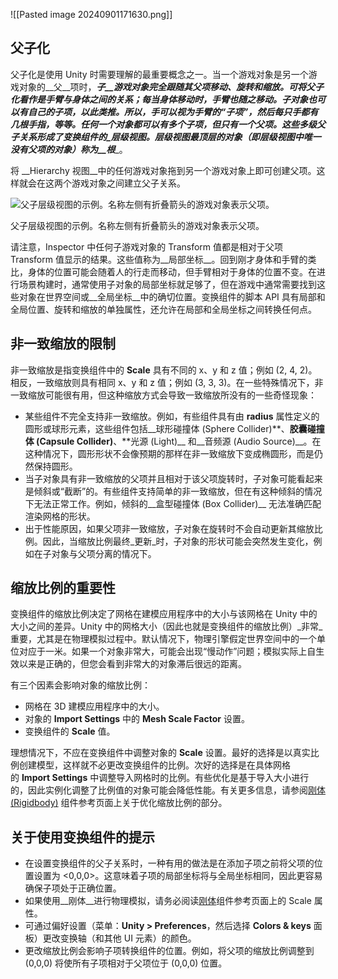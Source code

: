![[Pasted image 20240901171630.png]]
## 父子化

父子化是使用 Unity 时需要理解的最重要概念之一。当一个游戏对象是另一个游戏对象的__父__项时，____子__游戏对象完全跟随其父项移动、旋转和缩放。可将父子化看作是手臂与身体之间的关系；每当身体移动时，手臂也随之移动。子对象也可以有自己的子项，以此类推。所以，手可以视为手臂的“子项”，然后每只手都有几根手指，等等。任何一个对象都可以有多个子项，但只有一个父项。这些多级父子关系形成了变换组件的_层级视图_。层级视图最顶层的对象（即层级视图中唯一没有父项的对象）称为__根____。

将 __Hierarchy 视图__中的任何游戏对象拖到另一个游戏对象上即可创建父项。这样就会在这两个游戏对象之间建立父子关系。

![父子层级视图的示例。名称左侧有折叠箭头的游戏对象表示父项。](https://docs.unity.cn/cn/2021.2/uploads/Main/ParentingExample.png)

父子层级视图的示例。名称左侧有折叠箭头的游戏对象表示父项。

请注意，Inspector 中任何子游戏对象的 Transform 值都是相对于父项 Transform 值显示的结果。这些值称为__局部坐标__。回到刚才身体和手臂的类比，身体的位置可能会随着人的行走而移动，但手臂相对于身体的位置不变。在进行场景构建时，通常使用子对象的局部坐标就足够了，但在游戏中通常需要找到这些对象在世界空间或__全局坐标__中的确切位置。变换组件的脚本 API 具有局部和全局位置、旋转和缩放的单独属性，还允许在局部和全局坐标之间转换任何点。

## 非一致缩放的限制

非一致缩放是指变换组件中的 **Scale** 具有不同的 x、y 和 z 值；例如 (2, 4, 2)。相反，一致缩放则具有相同 x、y 和 z 值；例如 (3, 3, 3)。在一些特殊情况下，非一致缩放可能很有用，但这种缩放方式会导致一致缩放所没有的一些奇怪现象：

- 某些组件不完全支持非一致缩放。例如，有些组件具有由 **radius** 属性定义的圆形或球形元素，这些组件包括__球形碰撞体 (Sphere Collider)**、**胶囊碰撞体 (Capsule Collider)**、**光源 (Light)__ 和__音频源 (Audio Source)__。在这种情况下，圆形形状不会像预期的那样在非一致缩放下变成椭圆形，而是仍然保持圆形。
- 当子对象具有非一致缩放的父项并且相对于该父项旋转时，子对象可能看起来是倾斜或“截断”的。有些组件支持简单的非一致缩放，但在有这种倾斜的情况下无法正常工作。例如，倾斜的__盒型碰撞体 (Box Collider)__ 无法准确匹配渲染网格的形状。
- 出于性能原因，如果父项非一致缩放，子对象在旋转时不会自动更新其缩放比例。因此，当缩放比例最终_更新_时，子对象的形状可能会突然发生变化，例如在子对象与父项分离的情况下。

## 缩放比例的重要性

变换组件的缩放比例决定了网格在建模应用程序中的大小与该网格在 Unity 中的大小之间的差异。Unity 中的网格大小（因此也就是变换组件的缩放比例）_非常_重要，尤其是在物理模拟过程中。默认情况下，物理引擎假定世界空间中的一个单位对应于一米。如果一个对象非常大，可能会出现“慢动作”问题；模拟实际上自生效以来是正确的，但您会看到非常大的对象滞后很远的距离。

有三个因素会影响对象的缩放比例：

- 网格在 3D 建模应用程序中的大小。
- 对象的 **Import Settings** 中的 **Mesh Scale Factor** 设置。
- 变换组件的 **Scale** 值。

理想情况下，不应在变换组件中调整对象的 **Scale** 设置。最好的选择是以真实比例创建模型，这样就不必更改变换组件的比例。次好的选择是在具体网格的 **Import Settings** 中调整导入网格时的比例。有些优化是基于导入大小进行的，因此实例化调整了比例值的对象可能会降低性能。有关更多信息，请参阅[刚体 (Rigidbody)](https://docs.unity.cn/cn/2021.2/Manual/class-Rigidbody.html) 组件参考页面上关于优化缩放比例的部分。

## 关于使用变换组件的提示

- 在设置变换组件的父子关系时，一种有用的做法是在添加子项之前将父项的位置设置为 <0,0,0>。这意味着子项的局部坐标将与全局坐标相同，因此更容易确保子项处于正确位置。
- 如果使用__刚体__进行物理模拟，请务必阅读[刚体](https://docs.unity.cn/cn/2021.2/Manual/class-Rigidbody.html)组件参考页面上的 Scale 属性。
- 可通过偏好设置（菜单：__Unity > Preferences__，然后选择 **Colors & keys** 面板）更改变换轴（和其他 UI 元素）的颜色。
- 更改缩放比例会影响子项转换组件的位置。例如，将父项的缩放比例调整到 (0,0,0) 将使所有子项相对于父项位于 (0,0,0) 位置。